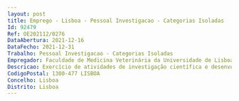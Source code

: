 ```yaml
--- 
layout: post
title: Emprego - Lisboa - Pessoal Investigacao - Categorias Isoladas
Id: 92479
Ref: OE202112/0276
DataAbertura: 2021-12-16
DataFecho: 2021-12-31
Trabalho: Pessoal Investigacao - Categorias Isoladas
Empregador: Faculdade de Medicina Veterinária da Universidade de Lisboa
Descricao: Exercício de atividades de investigação científica e desenvolvimento tecnológico, na  área da Produção Animal, no Laboratório de Sistemas de Produção Animal do CIISA — Centro  de Investigação Interdisciplinar em Sanidade Animal, Faculdade de Medicina Veterinária,  Universidade de Lisboa, em regime de contrato de trabalho em funções públicas a termo resolutivo certo, nos termos da Lei Geral do Trabalho em Funções Públicas (LTFP), financiado  por fundos nacionais (FCT OE) e cofinanciado pelo Fundo Europeu de Desenvolvimento Regional (FEDER), no âmbito do projeto de investigação “Abordagem multi ómica para estudar  o metabolismo lipídico no rúmen com o fim de melhorar a qualidade dos produtos derivados dos ruminantes” (Ref.ª RumOmics — 02 SAICT 2017 — Projeto PTDC CAL  ZOO 29654 2017).
CodigoPostal: 1300-477 LISBOA
Concelho: Lisboa
Distrito: Lisboa
--- 
```


